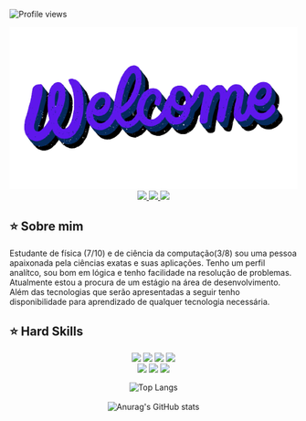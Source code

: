 ![Profile views](https://gpvc.arturio.dev/JeffersonSilemen)

<div align="center">
  <a href="https://github.com/andreinaoliveira">
    <img src="welcome.png" width="600">
  </a>
</div>

<div align="center">
  <a href="https://github.com/JeffersonSilemen" target="_blank">
    <img src="https://img.shields.io/badge/GitHub-100000?style=for-the-badge&color=rgb(94, 23, 235)&logo=github&logoColor=white" target="_blank">
  </a>
  <a href = "mailto:jeffersonvieiratec@gmail.com">
    <img src="https://img.shields.io/badge/Gmail-D14836?style=for-the-badge&color=rgb(94, 23, 235)&logo=gmail&logoColor=white">
  </a>
  <a href="https://www.linkedin.com/in/jeffersonsilemen/" target="_blank">
    <img src="https://img.shields.io/badge/-LinkedIn-%230077B5?style=for-the-badge&color=rgb(94, 23, 235)&logo=linkedin&logoColor=white" target="_blank">
  </a>
  <br>
</div>

## ⭐️ Sobre mim
Estudante de física (7/10) e de ciência da computação(3/8) sou uma pessoa apaixonada pela ciências exatas e suas aplicações. Tenho um perfil analítco, sou bom em lógica e tenho facilidade na resolução de problemas. Atualmente estou a procura de um estágio na área de desenvolvimento. Além das tecnologias que serão apresentadas a seguir tenho disponibilidade para aprendizado de qualquer tecnologia necessária. 

## ⭐️ Hard Skills
<div align="center">
  <a href="https://img.shields.io/badge/-HTML-05122A?style=flat&logo=html5" target="_blank"><img src="https://img.shields.io/badge/-HTML-05122A?style=flat&logo=html5"></a>
  <a href="https://img.shields.io/badge/-CSS-05122A?style=flat&logo=css3" target="_blank"><img src="https://img.shields.io/badge/-CSS-05122A?style=flat&logo=css3"></a>
  <a href="https://img.shields.io/badge/-JavaScript-05122A?style=flat&logo=python" target="_blank"><img src="https://img.shields.io/badge/-JavaScript-05122A?style=flat&logo=javascript"></a>
  <a href="https://img.shields.io/badge/-Python-05122A?style=flat&logo=python" target="_blank"><img src="https://img.shields.io/badge/-Python-05122A?style=flat&logo=python"></a>
  <br>
  <a href="https://img.shields.io/badge/-Bootstrap-05122A?style=flat&logo=bootstrap" target="_blank"><img src="https://img.shields.io/badge/-Bootstrap-05122A?style=flat&logo=bootstrap"></a>
  <a href="https://img.shields.io/badge/-Node-05122A?style=flat&logo=node" target="_blank"><img src="https://img.shields.io/badge/-Node-05122A?style=flat&logo=node"></a>
  <a href="https://img.shields.io/badge/-Scrum-05122A?style=flat&logo=scrum" target="_blank"><img src="https://img.shields.io/badge/-Scrum-05122A?style=flat&logo=scrum"></a>
<br>
  
![Top Langs](https://github-readme-stats.vercel.app/api/top-langs/?username=JeffersonSilemen&hide_progress=false&layout=donut)
</br>
</br>
![Anurag's GitHub stats](https://github-readme-stats.vercel.app/api?username=JeffersonSilemen&show_icons=true&theme=tokyonight)
</div>
